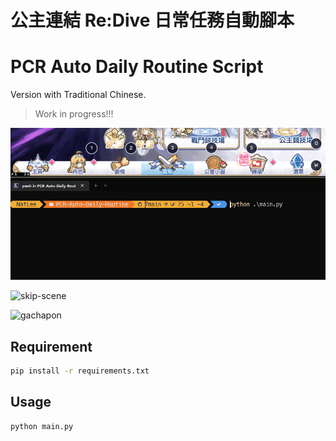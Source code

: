 # 公主連結 Re:Dive 日常任務自動腳本

# PCR Auto Daily Routine Script

Version with Traditional Chinese.

> Work in progress!!!

![back-to-home](./docs/back-to-home-demo.gif)

![skip-scene](./docs/skip-scene-demo.gif)

![gachapon](./docs/gachapon-demo.gif)

## Requirement

```bash
pip install -r requirements.txt
```

## Usage

```bash
python main.py
```
